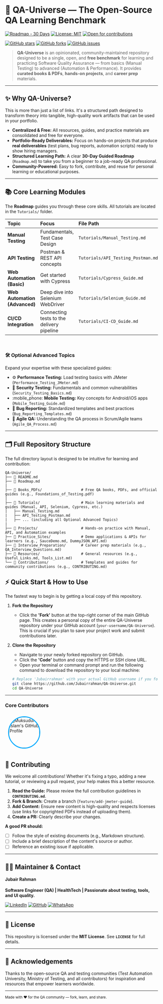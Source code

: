 # 🚀 QA-Universe — The Open-Source QA Learning Benchmark

[![Roadmap - 30 Days](https://img.shields.io/badge/Roadmap-30%20Days-blue?style=for-the-badge&logo=readthedocs)](Roadmap.md)
[![License: MIT](https://img.shields.io/badge/License-MIT-yellow?style=for-the-badge)](LICENSE)
[![Open for contributions](https://img.shields.io/badge/Contributions-Welcome-brightgreen?style=for-the-badge)](CONTRIBUTING.md)

[![GitHub stars](https://img.shields.io/github/stars/Jubairrahman/QA-Universe?style=for-the-badge&logo=github)](https://github.com/Jubairrahman/QA-Universe/stargazers)
[![GitHub forks](https://img.shields.io/github/forks/Jubairrahman/QA-Universe?style=for-the-badge)](https://github.com/Jubairrahman/QA-Universe/network/members)
[![GitHub issues](https://img.shields.io/github/issues/Jubairrahman/QA-Universe?style=for-the-badge)](https://github.com/Jubairrahman/QA-Universe/issues)

> **QA-Universe** is an opinionated, community-maintained repository designed to be a single, open, and **free benchmark** for learning and practicing Software Quality Assurance — from basics (Manual Testing) to advanced (Automation & Performance). It provides **curated books & PDFs**, **hands-on projects**, and **career prep** materials.

---

## ✨ Why QA-Universe?

This is more than just a list of links. It's a structured path designed to transform theory into tangible, high-quality work artifacts that can be used in your portfolio.

- **Centralized & Free:** All resources, guides, and practice materials are consolidated and free for everyone.
- **Portfolio-Ready Deliverables:** Focus on hands-on projects that produce **real deliverables** (test plans, bug reports, automation scripts) ready to show hiring managers.
- **Structured Learning Path:** A clear **30-Day Guided Roadmap** (`Roadmap.md`) to take you from a beginner to a job-ready QA professional.
- **Community-Powered:** Easy to fork, contribute, and reuse for personal learning or educational purposes.

---

## 📚 Core Learning Modules

The **Roadmap** guides you through these core skills. All tutorials are located in the `Tutorials/` folder.

| Topic                         | Focus                                     | File Path                          |
| :---------------------------- | :---------------------------------------- | :--------------------------------- |
| **Manual Testing**            | Fundamentals, Test Case Design            | `Tutorials/Manual_Testing.md`      |
| **API Testing**               | Postman & REST API concepts               | `Tutorials/API_Testing_Postman.md` |
| **Web Automation (Basic)**    | Get started with Cypress                  | `Tutorials/Cypress_Guide.md`       |
| **Web Automation (Advanced)** | Deep dive into Selenium WebDriver         | `Tutorials/Selenium_Guide.md`      |
| **CI/CD Integration**         | Connecting tests to the delivery pipeline | `Tutorials/CI-CD_Guide.md`         |

<br>

### 🛠️ Optional Advanced Topics

Expand your expertise with these specialized guides:

- :gear: **Performance Testing:** Load testing basics with JMeter (`Performance_Testing_JMeter.md`)
- :closed_lock_with_key: **Security Testing:** Fundamentals and common vulnerabilities (`Security_Testing_Basics.md`)
- :mobile_phone: **Mobile Testing:** Key concepts for Android/iOS apps (`Mobile_Testing_Guide.md`)
- :lady_beetle: **Bug Reporting:** Standardized templates and best practices (`Bug_Reporting_Templates.md`)
- :repeat: **Agile QA:** Understanding the QA process in Scrum/Agile teams (`Agile_QA_Process.md`)

---

## 🗂 Full Repository Structure

The full directory layout is designed to be intuitive for learning and contribution:

```
QA-Universe/
├── 📜 README.md
├── 📅 Roadmap.md
|
├── 📖 Books_PDFs/                  # Free QA books, PDFs, and official guides (e.g., Foundations_of_Testing.pdf)
|
├── 📂 Tutorials/                   # Main learning materials and guides (Manual, API, Selenium, Cypress, etc.)
|   ├── Manual_Testing.md
|   ├── API_Testing_Postman.md
|   ├── ... (including all Optional Advanced Topics)
|
├── 📂 Projects/                    # Hands-on practice with Manual, API, and Automation examples
├── 📂 Practice_Sites/              # Demo applications & APIs for learners (e.g., SauceDemo.md, DummyJSON_API.md)
├── 📂 Interview_Preparation/       # Career prep materials (e.g., QA_Interview_Questions.md)
├── 📂 Resources/                   # General resources (e.g., Useful_Links.md, Tools_List.md)
└── 📂 Contributions/               # Templates and guides for community contributions (e.g., CONTRIBUTING.md)

```

## ⚡ Quick Start & How to Use

The fastest way to begin is by getting a local copy of this repository.

1.  **Fork the Repository**

    - Click the **'Fork'** button at the top-right corner of the main GitHub page. This creates a personal copy of the entire QA-Universe repository under your GitHub account (`your-username/QA-Universe`). This is crucial if you plan to save your project work and submit contributions later.

2.  **Clone the Repository**

    - Navigate to your newly forked repository on GitHub.
    - Click the **'Code'** button and copy the HTTPS or SSH clone URL.
    - Open your terminal or command prompt and run the following command to download the repository to your local machine:

    ```bash
    # Replace 'Jubairrahman' with your actual GitHub username if you forked it
    git clone https://github.com/Jubairrahman/QA-Universe.git
    cd QA-Universe
    ```

---

### Core Contributors

<a href="https://github.com/muksudulislam" target="_blank">
<img src="https://github.com/muksudulislam.png?size=100"
alt="Muksudul Islam's GitHub Profile"
width="100"
height="100"
style="border-radius: 50%; border: 3px solid #00aaff; margin: 10px;"
/>
</a>

<!-- Add more core contributors below this line -->

## 🤝 Contributing

We welcome all contributions! Whether it's fixing a typo, adding a new tutorial, or reviewing a pull request, your help makes this a better resource.

1.  **Read the Guide:** Please review the full contribution guidelines in **`CONTRIBUTING.md`**.
2.  **Fork & Branch:** Create a branch (`feature/add-jmeter-guide`).
3.  **Add Content:** Ensure new content is high-quality and respects licenses (use links for copyrighted PDFs instead of uploading them).
4.  **Create a PR:** Clearly describe your changes.

**A good PR should:**

- [ ] Follow the style of existing documents (e.g., Markdown structure).
- [ ] Include a brief description of the content's source or author.
- [ ] Reference an existing issue if applicable.

---

## 🧑‍💻 Maintainer & Contact

#### Jubair Rahman

**Software Engineer (QA) | HealthTech | Passionate about testing, tools, and UI quality.**

[![LinkedIn](https://img.shields.io/badge/linkedin-%230077B5.svg?style=for-the-badge&logo=linkedin&logoColor=white)](https://www.linkedin.com/in/jubair-rahman/) [![GitHub](https://img.shields.io/badge/github-%23121011.svg?style=for-the-badge&logo=github&logoColor=white)](https://github.com/JubairRahman) [![WhatsApp](https://img.shields.io/badge/WhatsApp-25D366?style=for-the-badge&logo=whatsapp&logoColor=white)](https://wa.me/8801645763353)

---

## 📜 License

This repository is licensed under the **MIT License**. See **`LICENSE`** for full details.

---

## 🙏 Acknowledgements

Thanks to the open-source QA and testing communities (Test Automation University, Ministry of Testing, and all contributors) for inspiration and resources that empower learners worldwide.

---

<sub>Made with ❤️ for the QA community — fork, learn, and share.</sub>

